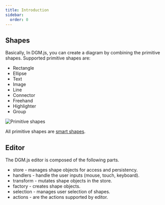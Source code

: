```yaml
---
title: Introduction
sidebar:
  order: 0
---
```


## Shapes

Basically, In DGM.js, you can create a diagram by combining the primitive shapes. Supported primitive shapes are:

- Rectangle
- Ellipse
- Text
- Image
- Line
- Connector
- Freehand
- Highlighter
- Group

![Primitive shapes](https://fs.dgm.sh/i/odAJcVEPXYrAR6htSAw5n/lwuge9q2@2x.png)

All primitive shapes are [smart shapes](/guides/smart-shapes).

## Editor

The DGM.js editor is composed of the following parts.

- store - manages shape objects for access and persistency.
- handlers - handle the user inputs (mouse, touch, keyboard).
- transform - mutates shape objects in the store.
- factory - creates shape objects.
- selection - manages user selection of shapes.
- actions - are the actions supported by editor.
